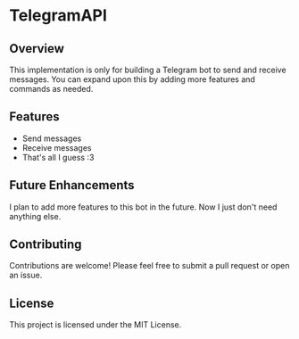 
# TelegramAPI

## Overview

This implementation is only for building a Telegram bot to send and receive messages. You can expand upon this by adding more features and commands as needed.

## Features

- Send messages
- Receive messages
- That's all I guess :3

## Future Enhancements

I plan to add more features to this bot in the future.
Now I just don't need anything else.

## Contributing

Contributions are welcome! Please feel free to submit a pull request or open an issue.

## License

This project is licensed under the MIT License.
